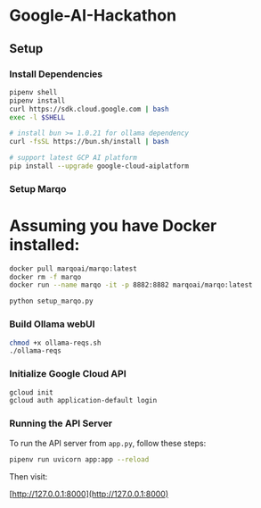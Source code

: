 # Google-AI-Hackathon

## Setup 

### Install Dependencies

```bash
pipenv shell
pipenv install
curl https://sdk.cloud.google.com | bash
exec -l $SHELL

# install bun >= 1.0.21 for ollama dependency
curl -fsSL https://bun.sh/install | bash

# support latest GCP AI platform
pip install --upgrade google-cloud-aiplatform
```

### Setup Marqo
# Assuming you have Docker installed:
```bash
docker pull marqoai/marqo:latest
docker rm -f marqo
docker run --name marqo -it -p 8882:8882 marqoai/marqo:latest
```
```bash
python setup_marqo.py
```

### Build Ollama webUI

```bash
chmod +x ollama-reqs.sh
./ollama-reqs
```

### Initialize Google Cloud API

```bash
gcloud init
gcloud auth application-default login
```
### Running the API Server

To run the API server from `app.py`, follow these steps:

```bash
pipenv run uvicorn app:app --reload
```

Then visit:

[http://127.0.0.1:8000](http://127.0.0.1:8000)
